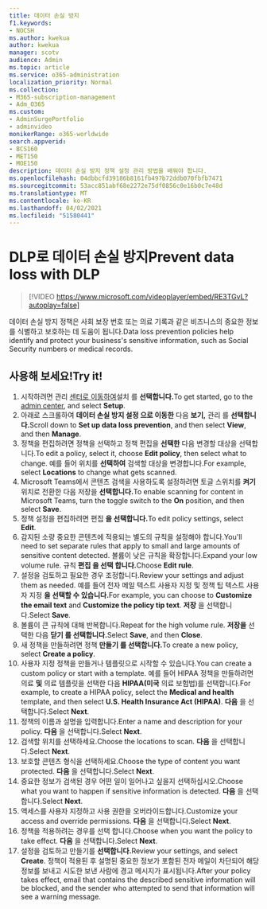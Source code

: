 ```yaml
---
title: 데이터 손실 방지
f1.keywords:
- NOCSH
ms.author: kwekua
author: kwekua
manager: scotv
audience: Admin
ms.topic: article
ms.service: o365-administration
localization_priority: Normal
ms.collection:
- M365-subscription-management
- Adm_O365
ms.custom:
- AdminSurgePortfolio
- adminvideo
monikerRange: o365-worldwide
search.appverid:
- BCS160
- MET150
- MOE150
description: 데이터 손실 방지 정책 설정 관리 방법을 배워야 합니다.
ms.openlocfilehash: 04dbbcfd39186b8161fb497b72ddb070fbfb7471
ms.sourcegitcommit: 53acc851abf68e2272e75df0856c0e16b0c7e48d
ms.translationtype: MT
ms.contentlocale: ko-KR
ms.lasthandoff: 04/02/2021
ms.locfileid: "51580441"
---
```

# <a name="prevent-data-loss-with-dlp"></a><span data-ttu-id="633a6-103">DLP로 데이터 손실 방지</span><span class="sxs-lookup"><span data-stu-id="633a6-103">Prevent data loss with DLP</span></span>

> [!VIDEO https://www.microsoft.com/videoplayer/embed/RE3TGvL?autoplay=false]

<span data-ttu-id="633a6-104">데이터 손실 방지 정책은 사회 보장 번호 또는 의료 기록과 같은 비즈니스의 중요한 정보를 식별하고 보호하는 데 도움이 됩니다.</span><span class="sxs-lookup"><span data-stu-id="633a6-104">Data loss prevention policies help identify and protect your business's sensitive information, such as Social Security numbers or medical records.</span></span> 

## <a name="try-it"></a><span data-ttu-id="633a6-105">사용해 보세요!</span><span class="sxs-lookup"><span data-stu-id="633a6-105">Try it!</span></span>

1. <span data-ttu-id="633a6-106">시작하려면 관리 [센터로 이동하여](https://admin.microsoft.com)설치 를 **선택합니다.**</span><span class="sxs-lookup"><span data-stu-id="633a6-106">To get started, go to the [admin center](https://admin.microsoft.com), and select **Setup**.</span></span>
1. <span data-ttu-id="633a6-107">아래로 스크롤하여 **데이터 손실 방지 설정 으로 이동한** 다음 **보기,** 관리 를 **선택합니다.**</span><span class="sxs-lookup"><span data-stu-id="633a6-107">Scroll down to **Set up data loss prevention**, and then select **View**, and then **Manage**.</span></span>
1. <span data-ttu-id="633a6-108">정책을 편집하려면 정책을 선택하고 정책 편집을 **선택한** 다음 변경할 대상을 선택합니다.</span><span class="sxs-lookup"><span data-stu-id="633a6-108">To edit a policy, select it, choose **Edit policy**, then select what to change.</span></span> <span data-ttu-id="633a6-109">예를 들어 위치를 **선택하여** 검색할 대상을 변경합니다.</span><span class="sxs-lookup"><span data-stu-id="633a6-109">For example, select **Locations** to change what gets scanned.</span></span>
1. <span data-ttu-id="633a6-110">Microsoft Teams에서 콘텐츠 검색을 사용하도록 설정하려면 토글 스위치를 **켜기** 위치로 전환한 다음 저장을 **선택합니다.**</span><span class="sxs-lookup"><span data-stu-id="633a6-110">To enable scanning for content in Microsoft Teams, turn the toggle switch to the **On** position, and then select **Save**.</span></span>
1. <span data-ttu-id="633a6-111">정책 설정을 편집하려면 편집 **을 선택합니다.**</span><span class="sxs-lookup"><span data-stu-id="633a6-111">To edit policy settings, select **Edit**.</span></span>
1. <span data-ttu-id="633a6-112">감지된 소량 중요한 콘텐츠에 적용되는 별도의 규칙을 설정해야 합니다.</span><span class="sxs-lookup"><span data-stu-id="633a6-112">You'll need to set separate rules that apply to small and large amounts of sensitive content detected.</span></span> <span data-ttu-id="633a6-113">볼륨이 낮은 규칙을 확장합니다.</span><span class="sxs-lookup"><span data-stu-id="633a6-113">Expand your low volume rule.</span></span> <span data-ttu-id="633a6-114">규칙 **편집 을 선택 합니다.**</span><span class="sxs-lookup"><span data-stu-id="633a6-114">Choose **Edit rule**.</span></span>
1. <span data-ttu-id="633a6-115">설정을 검토하고 필요한 경우 조정합니다.</span><span class="sxs-lookup"><span data-stu-id="633a6-115">Review your settings and adjust them as needed.</span></span> <span data-ttu-id="633a6-116">예를 들어 전자 메일  텍스트 사용자 지정 및 정책 팁 텍스트 사용자 지정 **을 선택할 수 있습니다.**</span><span class="sxs-lookup"><span data-stu-id="633a6-116">For example, you can choose to **Customize the email text** and **Customize the policy tip text**.</span></span> <span data-ttu-id="633a6-117">**저장** 을 선택합니다.</span><span class="sxs-lookup"><span data-stu-id="633a6-117">Select **Save**.</span></span>
1. <span data-ttu-id="633a6-118">볼륨이 큰 규칙에 대해 반복합니다.</span><span class="sxs-lookup"><span data-stu-id="633a6-118">Repeat for the high volume rule.</span></span> <span data-ttu-id="633a6-119">**저장을** 선택한 다음 **닫기 를 선택합니다.**</span><span class="sxs-lookup"><span data-stu-id="633a6-119">Select **Save**, and then **Close**.</span></span>
1. <span data-ttu-id="633a6-120">새 정책을 만들하려면 정책 **만들기 를 선택합니다.**</span><span class="sxs-lookup"><span data-stu-id="633a6-120">To create a new policy, select **Create a policy**.</span></span>
1. <span data-ttu-id="633a6-121">사용자 지정 정책을 만들거나 템플릿으로 시작할 수 있습니다.</span><span class="sxs-lookup"><span data-stu-id="633a6-121">You can create a custom policy or start with a template.</span></span> <span data-ttu-id="633a6-122">예를 들어 HIPAA 정책을 만들하려면 의료 **및** 의료 템플릿을 선택한 다음 **HIPAA(미국** 의료 보험법)를 선택합니다.</span><span class="sxs-lookup"><span data-stu-id="633a6-122">For example, to create a HIPAA policy, select the **Medical and health** template, and then select **U.S. Health Insurance Act (HIPAA)**.</span></span> <span data-ttu-id="633a6-123">**다음** 을 선택합니다.</span><span class="sxs-lookup"><span data-stu-id="633a6-123">Select **Next**.</span></span>
1. <span data-ttu-id="633a6-124">정책의 이름과 설명을 입력합니다.</span><span class="sxs-lookup"><span data-stu-id="633a6-124">Enter a name and description for your policy.</span></span> <span data-ttu-id="633a6-125">**다음** 을 선택합니다.</span><span class="sxs-lookup"><span data-stu-id="633a6-125">Select **Next**.</span></span>
1. <span data-ttu-id="633a6-126">검색할 위치를 선택하세요.</span><span class="sxs-lookup"><span data-stu-id="633a6-126">Choose the locations to scan.</span></span> <span data-ttu-id="633a6-127">**다음** 을 선택합니다.</span><span class="sxs-lookup"><span data-stu-id="633a6-127">Select **Next**.</span></span>
1. <span data-ttu-id="633a6-128">보호할 콘텐츠 형식을 선택하세요.</span><span class="sxs-lookup"><span data-stu-id="633a6-128">Choose the type of content you want protected.</span></span> <span data-ttu-id="633a6-129">**다음** 을 선택합니다.</span><span class="sxs-lookup"><span data-stu-id="633a6-129">Select **Next**.</span></span>
1. <span data-ttu-id="633a6-130">중요한 정보가 검색된 경우 어떤 일이 일어나고 싶을지 선택하십시오.</span><span class="sxs-lookup"><span data-stu-id="633a6-130">Choose what you want to happen if sensitive information is detected.</span></span> <span data-ttu-id="633a6-131">**다음** 을 선택합니다.</span><span class="sxs-lookup"><span data-stu-id="633a6-131">Select **Next**.</span></span>
1. <span data-ttu-id="633a6-132">액세스를 사용자 지정하고 사용 권한을 오버라이드합니다.</span><span class="sxs-lookup"><span data-stu-id="633a6-132">Customize your access and override permissions.</span></span> <span data-ttu-id="633a6-133">**다음** 을 선택합니다.</span><span class="sxs-lookup"><span data-stu-id="633a6-133">Select **Next**.</span></span>
1. <span data-ttu-id="633a6-134">정책을 적용하려는 경우를 선택 합니다.</span><span class="sxs-lookup"><span data-stu-id="633a6-134">Choose when you want the policy to take effect.</span></span> <span data-ttu-id="633a6-135">**다음** 을 선택합니다.</span><span class="sxs-lookup"><span data-stu-id="633a6-135">Select **Next**.</span></span>
1. <span data-ttu-id="633a6-136">설정을 검토하고 만들기를 **선택합니다.**</span><span class="sxs-lookup"><span data-stu-id="633a6-136">Review your settings, and select **Create**.</span></span> <span data-ttu-id="633a6-137">정책이 적용된 후 설명된 중요한 정보가 포함된 전자 메일이 차단되어 해당 정보를 보내고 시도한 보낸 사람에 경고 메시지가 표시됩니다.</span><span class="sxs-lookup"><span data-stu-id="633a6-137">After your policy takes effect, email that contains the described sensitive information will be blocked, and the sender who attempted to send that information will see a warning message.</span></span>